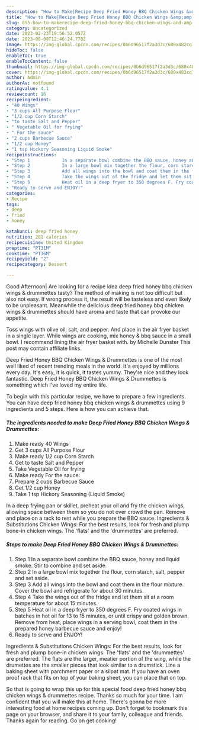```yaml
---
description: "How to Make|Recipe Deep Fried Honey BBQ Chicken Wings &amp;amp; Drummettes {That is Delicious"
title: "How to Make|Recipe Deep Fried Honey BBQ Chicken Wings &amp;amp; Drummettes {That is Delicious"
slug: 855-how-to-makerecipe-deep-fried-honey-bbq-chicken-wings-and-amp-drummettes-that-is-delicious
category: Uncategorized
date: 2023-02-23T19:56:52.057Z
date: 2023-08-08T12:46:24.778Z
image: https://img-global.cpcdn.com/recipes/0b6d96517f2a3d3c/680x482cq70/deep-fried-honey-bbq-chicken-wings-drummettes-recipe-main-photo.jpg
hideToc: false
enableToc: true
enableTocContent: false
thumbnail: https://img-global.cpcdn.com/recipes/0b6d96517f2a3d3c/680x482cq70/deep-fried-honey-bbq-chicken-wings-drummettes-recipe-main-photo.jpg
cover: https://img-global.cpcdn.com/recipes/0b6d96517f2a3d3c/680x482cq70/deep-fried-honey-bbq-chicken-wings-drummettes-recipe-main-photo.jpg
author: Admin
authorAv: notfound
ratingvalue: 4.1
reviewcount: 16
recipeingredient:
- "40 Wings"
- "3 cups All Purpose Flour"
- "1/2 cup Corn Starch"
- "to taste Salt and Pepper"
- " Vegetable Oil for frying"
- " For the sauce"
- "2 cups Barbecue Sauce"
- "1/2 cup Honey"
- "1 tsp Hickory Seasoning Liquid Smoke"
recipeinstructions:
- "Step 1            In a separate bowl combine the BBQ sauce, honey and liquid smoke. Stir to combine and set aside."
- "Step 2            In a large bowl mix together the flour, corn starch, salt, pepper and set aside."
- "Step 3            Add all wings into the bowl and coat them in the flour mixture. Cover the bowl and refrigerate for about 30 minutes."
- "Step 4            Take the wings out of the fridge and let them sit at a room temperature for about 15 minutes."
- "Step 5            Heat oil in a deep fryer to 350 degrees F. Fry coated wings in batches in hot oil for 13 to 15 minutes, or until crispy and golden brown. Remove from heat, place wings in a serving bowl, coat them in the prepared honey barbecue sauce and enjoy!"
- "Ready to serve and ENJOY!"
categories:
- Recipe
tags:
- deep
- fried
- honey

katakunci: deep fried honey 
nutrition: 281 calories
recipecuisine: United Kingdom
preptime: "PT31M"
cooktime: "PT36M"
recipeyield: "2"
recipecategory: Dessert

---
```



Good Afternoon| Are looking for a recipe idea deep fried honey bbq chicken wings &amp; drummettes tasty? The method of making is not too difficult but also not easy. If wrong process it, the result will be tasteless and even likely to be unpleasant. Meanwhile the delicious deep fried honey bbq chicken wings &amp; drummettes should have aroma and taste that can provoke our appetite.





Toss wings with olive oil, salt, and pepper. And place in the air fryer basket in a single layer. While wings are cooking, mix honey &amp; bbq sauce in a small bowl. I recommend lining the air fryer basket with. by Michelle Dunster This post may contain affiliate links.

Deep Fried Honey BBQ Chicken Wings &amp; Drummettes is one of the most well liked of recent trending meals in the world. It's enjoyed by millions every day. It's easy, it is quick, it tastes yummy. They're nice and they look fantastic. Deep Fried Honey BBQ Chicken Wings &amp; Drummettes is something which I've loved my entire life.


To begin with this particular recipe, we have to prepare a few ingredients. You can have deep fried honey bbq chicken wings &amp; drummettes using 9 ingredients and 5 steps. Here is how you can achieve that.

<!--inarticleads1-->

##### The ingredients needed to make Deep Fried Honey BBQ Chicken Wings &amp; Drummettes:

1. Make ready 40 Wings
1. Get 3 cups All Purpose Flour
1. Make ready 1/2 cup Corn Starch
1. Get to taste Salt and Pepper
1. Take  Vegetable Oil for frying
1. Make ready  For the sauce:
1. Prepare 2 cups Barbecue Sauce
1. Get 1/2 cup Honey
1. Take 1 tsp Hickory Seasoning (Liquid Smoke)


In a deep frying pan or skillet, preheat your oil and fry the chicken wings, allowing space between them so you do not over crowd the pan. Remove and place on a rack to rest while you prepare the BBQ sauce. Ingredients &amp; Substitutions Chicken Wings: For the best results, look for fresh and plump bone-in chicken wings. The &#39;flats&#39; and the &#39;drummettes&#39; are preferred. 

<!--inarticleads2-->

##### Steps to make Deep Fried Honey BBQ Chicken Wings &amp; Drummettes:

1. Step 1            In a separate bowl combine the BBQ sauce, honey and liquid smoke. Stir to combine and set aside.
1. Step 2            In a large bowl mix together the flour, corn starch, salt, pepper and set aside.
1. Step 3            Add all wings into the bowl and coat them in the flour mixture. Cover the bowl and refrigerate for about 30 minutes.
1. Step 4            Take the wings out of the fridge and let them sit at a room temperature for about 15 minutes.
1. Step 5            Heat oil in a deep fryer to 350 degrees F. Fry coated wings in batches in hot oil for 13 to 15 minutes, or until crispy and golden brown. Remove from heat, place wings in a serving bowl, coat them in the prepared honey barbecue sauce and enjoy!
1. Ready to serve and ENJOY!

Ingredients &amp; Substitutions Chicken Wings: For the best results, look for fresh and plump bone-in chicken wings. The &#39;flats&#39; and the &#39;drummettes&#39; are preferred. The flats are the larger, meatier portion of the wing, while the drumettes are the smaller pieces that look similar to a drumstick. Line a baking sheet with parchment paper or a silpat mat. If you have an oven proof rack that fits on top of your baking sheet, you can place that on top. 

So that is going to wrap this up for this special food deep fried honey bbq chicken wings &amp; drummettes recipe. Thanks so much for your time. I am confident that you will make this at home. There's gonna be more interesting food at home recipes coming up. Don't forget to bookmark this page on your browser, and share it to your family, colleague and friends. Thanks again for reading. Go on get cooking!

